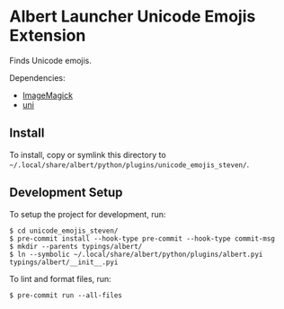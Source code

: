 # Albert Launcher Unicode Emojis Extension
Finds Unicode emojis.

Dependencies:

- [ImageMagick](https://imagemagick.org/index.php)
- [uni](https://github.com/arp242/uni)

## Install
To install, copy or symlink this directory to `~/.local/share/albert/python/plugins/unicode_emojis_steven/`.

## Development Setup
To setup the project for development, run:

    $ cd unicode_emojis_steven/
    $ pre-commit install --hook-type pre-commit --hook-type commit-msg
    $ mkdir --parents typings/albert/
    $ ln --symbolic ~/.local/share/albert/python/plugins/albert.pyi typings/albert/__init__.pyi

To lint and format files, run:

    $ pre-commit run --all-files
